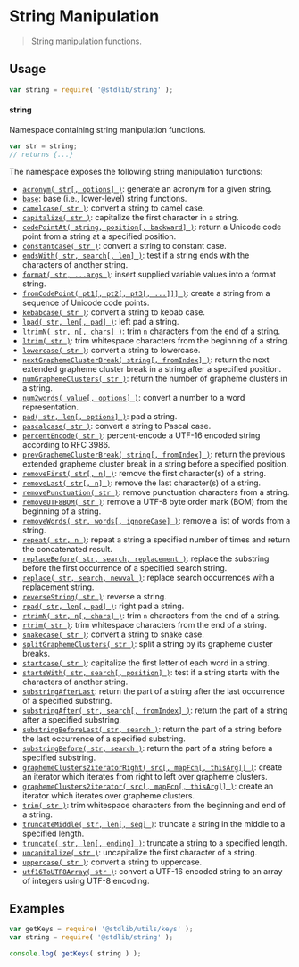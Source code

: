 <!--

@license Apache-2.0

Copyright (c) 2018 The Stdlib Authors.

Licensed under the Apache License, Version 2.0 (the "License");
you may not use this file except in compliance with the License.
You may obtain a copy of the License at

   http://www.apache.org/licenses/LICENSE-2.0

Unless required by applicable law or agreed to in writing, software
distributed under the License is distributed on an "AS IS" BASIS,
WITHOUT WARRANTIES OR CONDITIONS OF ANY KIND, either express or implied.
See the License for the specific language governing permissions and
limitations under the License.

-->

# String Manipulation

> String manipulation functions.

<section class="usage">

## Usage

```javascript
var string = require( '@stdlib/string' );
```

#### string

Namespace containing string manipulation functions.

```javascript
var str = string;
// returns {...}
```

The namespace exposes the following string manipulation functions:

<!-- <toc pattern="*"> -->

<div class="namespace-toc">

-   <span class="signature">[`acronym( str[, options] )`][@stdlib/string/acronym]</span><span class="delimiter">: </span><span class="description">generate an acronym for a given string.</span>
-   <span class="signature">[`base`][@stdlib/string/base]</span><span class="delimiter">: </span><span class="description">base (i.e., lower-level) string functions.</span>
-   <span class="signature">[`camelcase( str )`][@stdlib/string/camelcase]</span><span class="delimiter">: </span><span class="description">convert a string to camel case.</span>
-   <span class="signature">[`capitalize( str )`][@stdlib/string/capitalize]</span><span class="delimiter">: </span><span class="description">capitalize the first character in a string.</span>
-   <span class="signature">[`codePointAt( string, position[, backward] )`][@stdlib/string/code-point-at]</span><span class="delimiter">: </span><span class="description">return a Unicode code point from a string at a specified position.</span>
-   <span class="signature">[`constantcase( str )`][@stdlib/string/constantcase]</span><span class="delimiter">: </span><span class="description">convert a string to constant case.</span>
-   <span class="signature">[`endsWith( str, search[, len] )`][@stdlib/string/ends-with]</span><span class="delimiter">: </span><span class="description">test if a string ends with the characters of another string.</span>
-   <span class="signature">[`format( str, ...args )`][@stdlib/string/format]</span><span class="delimiter">: </span><span class="description">insert supplied variable values into a format string.</span>
-   <span class="signature">[`fromCodePoint( pt1[, pt2[, pt3[, ...]]] )`][@stdlib/string/from-code-point]</span><span class="delimiter">: </span><span class="description">create a string from a sequence of Unicode code points.</span>
-   <span class="signature">[`kebabcase( str )`][@stdlib/string/kebabcase]</span><span class="delimiter">: </span><span class="description">convert a string to kebab case.</span>
-   <span class="signature">[`lpad( str, len[, pad] )`][@stdlib/string/left-pad]</span><span class="delimiter">: </span><span class="description">left pad a string.</span>
-   <span class="signature">[`ltrimN( str, n[, chars] )`][@stdlib/string/left-trim-n]</span><span class="delimiter">: </span><span class="description">trim `n` characters from the end of a string.</span>
-   <span class="signature">[`ltrim( str )`][@stdlib/string/left-trim]</span><span class="delimiter">: </span><span class="description">trim whitespace characters from the beginning of a string.</span>
-   <span class="signature">[`lowercase( str )`][@stdlib/string/lowercase]</span><span class="delimiter">: </span><span class="description">convert a string to lowercase.</span>
-   <span class="signature">[`nextGraphemeClusterBreak( string[, fromIndex] )`][@stdlib/string/next-grapheme-cluster-break]</span><span class="delimiter">: </span><span class="description">return the next extended grapheme cluster break in a string after a specified position.</span>
-   <span class="signature">[`numGraphemeClusters( str )`][@stdlib/string/num-grapheme-clusters]</span><span class="delimiter">: </span><span class="description">return the number of grapheme clusters in a string.</span>
-   <span class="signature">[`num2words( value[, options] )`][@stdlib/string/num2words]</span><span class="delimiter">: </span><span class="description">convert a number to a word representation.</span>
-   <span class="signature">[`pad( str, len[, options] )`][@stdlib/string/pad]</span><span class="delimiter">: </span><span class="description">pad a string.</span>
-   <span class="signature">[`pascalcase( str )`][@stdlib/string/pascalcase]</span><span class="delimiter">: </span><span class="description">convert a string to Pascal case.</span>
-   <span class="signature">[`percentEncode( str )`][@stdlib/string/percent-encode]</span><span class="delimiter">: </span><span class="description">percent-encode a UTF-16 encoded string according to RFC 3986.</span>
-   <span class="signature">[`prevGraphemeClusterBreak( string[, fromIndex] )`][@stdlib/string/prev-grapheme-cluster-break]</span><span class="delimiter">: </span><span class="description">return the previous extended grapheme cluster break in a string before a specified position.</span>
-   <span class="signature">[`removeFirst( str[, n] )`][@stdlib/string/remove-first]</span><span class="delimiter">: </span><span class="description">remove the first character(s) of a string.</span>
-   <span class="signature">[`removeLast( str[, n] )`][@stdlib/string/remove-last]</span><span class="delimiter">: </span><span class="description">remove the last character(s) of a string.</span>
-   <span class="signature">[`removePunctuation( str )`][@stdlib/string/remove-punctuation]</span><span class="delimiter">: </span><span class="description">remove punctuation characters from a string.</span>
-   <span class="signature">[`removeUTF8BOM( str )`][@stdlib/string/remove-utf8-bom]</span><span class="delimiter">: </span><span class="description">remove a UTF-8 byte order mark (BOM) from the beginning of a string.</span>
-   <span class="signature">[`removeWords( str, words[, ignoreCase] )`][@stdlib/string/remove-words]</span><span class="delimiter">: </span><span class="description">remove a list of words from a string.</span>
-   <span class="signature">[`repeat( str, n )`][@stdlib/string/repeat]</span><span class="delimiter">: </span><span class="description">repeat a string a specified number of times and return the concatenated result.</span>
-   <span class="signature">[`replaceBefore( str, search, replacement )`][@stdlib/string/replace-before]</span><span class="delimiter">: </span><span class="description">replace the substring before the first occurrence of a specified search string.</span>
-   <span class="signature">[`replace( str, search, newval )`][@stdlib/string/replace]</span><span class="delimiter">: </span><span class="description">replace search occurrences with a replacement string.</span>
-   <span class="signature">[`reverseString( str )`][@stdlib/string/reverse]</span><span class="delimiter">: </span><span class="description">reverse a string.</span>
-   <span class="signature">[`rpad( str, len[, pad] )`][@stdlib/string/right-pad]</span><span class="delimiter">: </span><span class="description">right pad a string.</span>
-   <span class="signature">[`rtrimN( str, n[, chars] )`][@stdlib/string/right-trim-n]</span><span class="delimiter">: </span><span class="description">trim `n` characters from the end of a string.</span>
-   <span class="signature">[`rtrim( str )`][@stdlib/string/right-trim]</span><span class="delimiter">: </span><span class="description">trim whitespace characters from the end of a string.</span>
-   <span class="signature">[`snakecase( str )`][@stdlib/string/snakecase]</span><span class="delimiter">: </span><span class="description">convert a string to snake case.</span>
-   <span class="signature">[`splitGraphemeClusters( str )`][@stdlib/string/split-grapheme-clusters]</span><span class="delimiter">: </span><span class="description">split a string by its grapheme cluster breaks.</span>
-   <span class="signature">[`startcase( str )`][@stdlib/string/startcase]</span><span class="delimiter">: </span><span class="description">capitalize the first letter of each word in a string.</span>
-   <span class="signature">[`startsWith( str, search[, position] )`][@stdlib/string/starts-with]</span><span class="delimiter">: </span><span class="description">test if a string starts with the characters of another string.</span>
-   <span class="signature">[`substringAfterLast`][@stdlib/string/substring-after-last]</span><span class="delimiter">: </span><span class="description">return the part of a string after the last occurrence of a specified substring.</span>
-   <span class="signature">[`substringAfter( str, search[, fromIndex] )`][@stdlib/string/substring-after]</span><span class="delimiter">: </span><span class="description">return the part of a string after a specified substring.</span>
-   <span class="signature">[`substringBeforeLast( str, search )`][@stdlib/string/substring-before-last]</span><span class="delimiter">: </span><span class="description">return the part of a string before the last occurrence of a specified substring.</span>
-   <span class="signature">[`substringBefore( str, search )`][@stdlib/string/substring-before]</span><span class="delimiter">: </span><span class="description">return the part of a string before a specified substring.</span>
-   <span class="signature">[`graphemeClusters2iteratorRight( src[, mapFcn[, thisArg]] )`][@stdlib/string/to-grapheme-cluster-iterator-right]</span><span class="delimiter">: </span><span class="description">create an iterator which iterates from right to left over grapheme clusters.</span>
-   <span class="signature">[`graphemeClusters2iterator( src[, mapFcn[, thisArg]] )`][@stdlib/string/to-grapheme-cluster-iterator]</span><span class="delimiter">: </span><span class="description">create an iterator which iterates over grapheme clusters.</span>
-   <span class="signature">[`trim( str )`][@stdlib/string/trim]</span><span class="delimiter">: </span><span class="description">trim whitespace characters from the beginning and end of a string.</span>
-   <span class="signature">[`truncateMiddle( str, len[, seq] )`][@stdlib/string/truncate-middle]</span><span class="delimiter">: </span><span class="description">truncate a string in the middle to a specified length.</span>
-   <span class="signature">[`truncate( str, len[, ending] )`][@stdlib/string/truncate]</span><span class="delimiter">: </span><span class="description">truncate a string to a specified length.</span>
-   <span class="signature">[`uncapitalize( str )`][@stdlib/string/uncapitalize]</span><span class="delimiter">: </span><span class="description">uncapitalize the first character of a string.</span>
-   <span class="signature">[`uppercase( str )`][@stdlib/string/uppercase]</span><span class="delimiter">: </span><span class="description">convert a string to uppercase.</span>
-   <span class="signature">[`utf16ToUTF8Array( str )`][@stdlib/string/utf16-to-utf8-array]</span><span class="delimiter">: </span><span class="description">convert a UTF-16 encoded string to an array of integers using UTF-8 encoding.</span>

</div>

<!-- </toc> -->

</section>

<!-- /.usage -->

<section class="examples">

## Examples

<!-- TODO: better examples -->

<!-- eslint no-undef: "error" -->

```javascript
var getKeys = require( '@stdlib/utils/keys' );
var string = require( '@stdlib/string' );

console.log( getKeys( string ) );
```

</section>

<!-- /.examples -->

<!-- Section for related `stdlib` packages. Do not manually edit this section, as it is automatically populated. -->

<section class="related">

</section>

<!-- /.related -->

<!-- Section for all links. Make sure to keep an empty line after the `section` element and another before the `/section` close. -->

<section class="links">

<!-- <toc-links> -->

[@stdlib/string/acronym]: https://github.com/stdlib-js/stdlib/tree/develop/lib/node_modules/%40stdlib/string/acronym

[@stdlib/string/base]: https://github.com/stdlib-js/stdlib/tree/develop/lib/node_modules/%40stdlib/string/base

[@stdlib/string/camelcase]: https://github.com/stdlib-js/stdlib/tree/develop/lib/node_modules/%40stdlib/string/camelcase

[@stdlib/string/capitalize]: https://github.com/stdlib-js/stdlib/tree/develop/lib/node_modules/%40stdlib/string/capitalize

[@stdlib/string/code-point-at]: https://github.com/stdlib-js/stdlib/tree/develop/lib/node_modules/%40stdlib/string/code-point-at

[@stdlib/string/constantcase]: https://github.com/stdlib-js/stdlib/tree/develop/lib/node_modules/%40stdlib/string/constantcase

[@stdlib/string/ends-with]: https://github.com/stdlib-js/stdlib/tree/develop/lib/node_modules/%40stdlib/string/ends-with

[@stdlib/string/format]: https://github.com/stdlib-js/stdlib/tree/develop/lib/node_modules/%40stdlib/string/format

[@stdlib/string/from-code-point]: https://github.com/stdlib-js/stdlib/tree/develop/lib/node_modules/%40stdlib/string/from-code-point

[@stdlib/string/kebabcase]: https://github.com/stdlib-js/stdlib/tree/develop/lib/node_modules/%40stdlib/string/kebabcase

[@stdlib/string/left-pad]: https://github.com/stdlib-js/stdlib/tree/develop/lib/node_modules/%40stdlib/string/left-pad

[@stdlib/string/left-trim-n]: https://github.com/stdlib-js/stdlib/tree/develop/lib/node_modules/%40stdlib/string/left-trim-n

[@stdlib/string/left-trim]: https://github.com/stdlib-js/stdlib/tree/develop/lib/node_modules/%40stdlib/string/left-trim

[@stdlib/string/lowercase]: https://github.com/stdlib-js/stdlib/tree/develop/lib/node_modules/%40stdlib/string/lowercase

[@stdlib/string/next-grapheme-cluster-break]: https://github.com/stdlib-js/stdlib/tree/develop/lib/node_modules/%40stdlib/string/next-grapheme-cluster-break

[@stdlib/string/num-grapheme-clusters]: https://github.com/stdlib-js/stdlib/tree/develop/lib/node_modules/%40stdlib/string/num-grapheme-clusters

[@stdlib/string/num2words]: https://github.com/stdlib-js/stdlib/tree/develop/lib/node_modules/%40stdlib/string/num2words

[@stdlib/string/pad]: https://github.com/stdlib-js/stdlib/tree/develop/lib/node_modules/%40stdlib/string/pad

[@stdlib/string/pascalcase]: https://github.com/stdlib-js/stdlib/tree/develop/lib/node_modules/%40stdlib/string/pascalcase

[@stdlib/string/percent-encode]: https://github.com/stdlib-js/stdlib/tree/develop/lib/node_modules/%40stdlib/string/percent-encode

[@stdlib/string/prev-grapheme-cluster-break]: https://github.com/stdlib-js/stdlib/tree/develop/lib/node_modules/%40stdlib/string/prev-grapheme-cluster-break

[@stdlib/string/remove-first]: https://github.com/stdlib-js/stdlib/tree/develop/lib/node_modules/%40stdlib/string/remove-first

[@stdlib/string/remove-last]: https://github.com/stdlib-js/stdlib/tree/develop/lib/node_modules/%40stdlib/string/remove-last

[@stdlib/string/remove-punctuation]: https://github.com/stdlib-js/stdlib/tree/develop/lib/node_modules/%40stdlib/string/remove-punctuation

[@stdlib/string/remove-utf8-bom]: https://github.com/stdlib-js/stdlib/tree/develop/lib/node_modules/%40stdlib/string/remove-utf8-bom

[@stdlib/string/remove-words]: https://github.com/stdlib-js/stdlib/tree/develop/lib/node_modules/%40stdlib/string/remove-words

[@stdlib/string/repeat]: https://github.com/stdlib-js/stdlib/tree/develop/lib/node_modules/%40stdlib/string/repeat

[@stdlib/string/replace-before]: https://github.com/stdlib-js/stdlib/tree/develop/lib/node_modules/%40stdlib/string/replace-before

[@stdlib/string/replace]: https://github.com/stdlib-js/stdlib/tree/develop/lib/node_modules/%40stdlib/string/replace

[@stdlib/string/reverse]: https://github.com/stdlib-js/stdlib/tree/develop/lib/node_modules/%40stdlib/string/reverse

[@stdlib/string/right-pad]: https://github.com/stdlib-js/stdlib/tree/develop/lib/node_modules/%40stdlib/string/right-pad

[@stdlib/string/right-trim-n]: https://github.com/stdlib-js/stdlib/tree/develop/lib/node_modules/%40stdlib/string/right-trim-n

[@stdlib/string/right-trim]: https://github.com/stdlib-js/stdlib/tree/develop/lib/node_modules/%40stdlib/string/right-trim

[@stdlib/string/snakecase]: https://github.com/stdlib-js/stdlib/tree/develop/lib/node_modules/%40stdlib/string/snakecase

[@stdlib/string/split-grapheme-clusters]: https://github.com/stdlib-js/stdlib/tree/develop/lib/node_modules/%40stdlib/string/split-grapheme-clusters

[@stdlib/string/startcase]: https://github.com/stdlib-js/stdlib/tree/develop/lib/node_modules/%40stdlib/string/startcase

[@stdlib/string/starts-with]: https://github.com/stdlib-js/stdlib/tree/develop/lib/node_modules/%40stdlib/string/starts-with

[@stdlib/string/substring-after-last]: https://github.com/stdlib-js/stdlib/tree/develop/lib/node_modules/%40stdlib/string/substring-after-last

[@stdlib/string/substring-after]: https://github.com/stdlib-js/stdlib/tree/develop/lib/node_modules/%40stdlib/string/substring-after

[@stdlib/string/substring-before-last]: https://github.com/stdlib-js/stdlib/tree/develop/lib/node_modules/%40stdlib/string/substring-before-last

[@stdlib/string/substring-before]: https://github.com/stdlib-js/stdlib/tree/develop/lib/node_modules/%40stdlib/string/substring-before

[@stdlib/string/to-grapheme-cluster-iterator-right]: https://github.com/stdlib-js/stdlib/tree/develop/lib/node_modules/%40stdlib/string/to-grapheme-cluster-iterator-right

[@stdlib/string/to-grapheme-cluster-iterator]: https://github.com/stdlib-js/stdlib/tree/develop/lib/node_modules/%40stdlib/string/to-grapheme-cluster-iterator

[@stdlib/string/trim]: https://github.com/stdlib-js/stdlib/tree/develop/lib/node_modules/%40stdlib/string/trim

[@stdlib/string/truncate-middle]: https://github.com/stdlib-js/stdlib/tree/develop/lib/node_modules/%40stdlib/string/truncate-middle

[@stdlib/string/truncate]: https://github.com/stdlib-js/stdlib/tree/develop/lib/node_modules/%40stdlib/string/truncate

[@stdlib/string/uncapitalize]: https://github.com/stdlib-js/stdlib/tree/develop/lib/node_modules/%40stdlib/string/uncapitalize

[@stdlib/string/uppercase]: https://github.com/stdlib-js/stdlib/tree/develop/lib/node_modules/%40stdlib/string/uppercase

[@stdlib/string/utf16-to-utf8-array]: https://github.com/stdlib-js/stdlib/tree/develop/lib/node_modules/%40stdlib/string/utf16-to-utf8-array

<!-- </toc-links> -->

</section>

<!-- /.links -->

